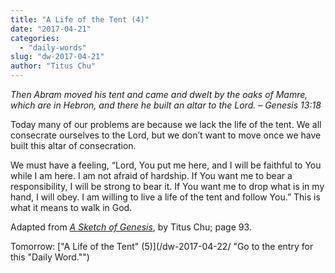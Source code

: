 ```yaml
---
title: "A Life of the Tent (4)"
date: "2017-04-21"
categories: 
  - "daily-words"
slug: "dw-2017-04-21"
author: "Titus Chu"
---
```


_Then Abram moved his tent and came and dwelt by the oaks of Mamre, which are in Hebron, and there he built an altar to the Lord._ _– Genesis 13:18_

Today many of our problems are because we lack the life of the tent. We all consecrate ourselves to the Lord, but we don’t want to move once we have built this altar of consecration.

We must have a feeling, “Lord, You put me here, and I will be faithful to You while I am here. I am not afraid of hardship. If You want me to bear a responsibility, I will be strong to bear it. If You want me to drop what is in my hand, I will obey. I am willing to live a life of the tent and follow You.” This is what it means to walk in God.

Adapted from _[A Sketch of Genesis](/book-gen-sketch/ "Go to the listing for this book.")_, by Titus Chu; page 93.

Tomorrow: ["A Life of the Tent" (5)](/dw-2017-04-22/ "Go to the entry for this "Daily Word."")
